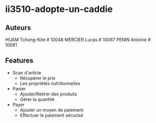 # ii3510-adopte-un-caddie
## Auteurs
HUAM Tchong-Kite # 10048
MERCIER Lucas # 10067
PENIN Antoine # 10081

## Features
- Scan d'article
  - Récupérer le prix
  - Les propriétés nutritionnelles
- Panier
  - Ajouter/Retirer des produits
  - Gérer la quantité
- Payer
  - Ajouter un moyen de paiement
  - Effectuer le paiement sécurisé
